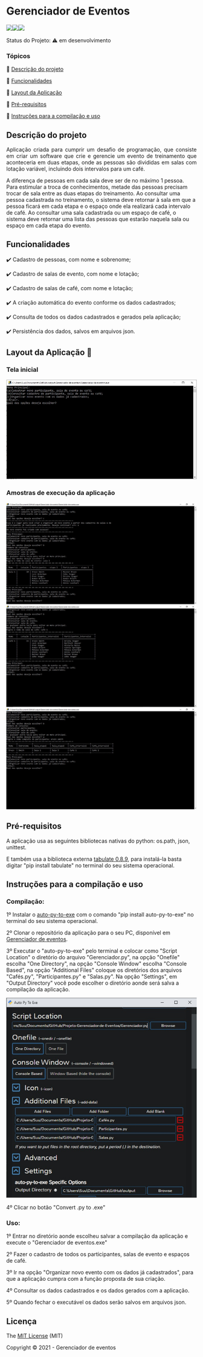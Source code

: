 # <h1>Gerenciador de Eventos</h1> 

 <img src="http://img.shields.io/static/v1?label=License&message=MIT&color=green&style=for-the-badge"/><img src="https://img.shields.io/static/v1?label=python&message=3.7&color=blue&style=for-the-badge&logo=PYTHON"/><img src="http://img.shields.io/static/v1?label=STATUS&message=EM%20DESENVOLVIMENTO&color=RED&style=for-the-badge"/>

Status do Projeto: :warning: em desenvolvimento

### Tópicos 

:small_blue_diamond: [Descrição do projeto](#descrição-do-projeto)

:small_blue_diamond: [Funcionalidades](#funcionalidades)

:small_blue_diamond: [Layout da Aplicação](#Layout-da-aplicação-dash)

:small_blue_diamond: [Pré-requisitos](#Pré-requisitos)

:small_blue_diamond: [Instruções para a compilação e uso](#Instruções-para-a-compilação-e-uso)

## Descrição do projeto 

<p align="justify">
Aplicação criada para cumprir um desafio de programação, que consiste em criar um software que crie e gerencie um evento de treinamento 
que aconteceria em duas etapas, onde as pessoas são divididas em salas com lotação variável, incluindo dois intervalos 
para um café.

A diferença de pessoas em cada sala deve ser de no máximo 1 pessoa. Para estimular a troca de conhecimentos, metade das pessoas precisam trocar de sala entre as duas etapas do treinamento.
Ao consultar uma pessoa cadastrada no treinamento, o sistema deve retornar à sala em que a pessoa ficará em cada etapa e o espaço onde ela realizará cada intervalo de café.
Ao consultar uma sala cadastrada ou um espaço de café, o sistema deve retornar uma lista das pessoas que estarão naquela sala ou espaço em cada etapa do evento.

</p>

## Funcionalidades

:heavy_check_mark: Cadastro de pessoas, com nome e sobrenome;  

:heavy_check_mark: Cadastro de salas de evento, com nome e lotação;

:heavy_check_mark: Cadastro de salas de café, com nome e lotação;  

:heavy_check_mark: A criação automática do evento conforme os dados cadastrados;

:heavy_check_mark: Consulta de todos os dados cadastrados e gerados pela aplicação;

:heavy_check_mark: Persistência dos dados, salvos em arquivos json.


## Layout da Aplicação :dash:

<h3>Tela inicial</h3>

![Tela inicial.jpg](https://raw.githubusercontent.com/Suu021/Gerenciador-de-Eventos/main/Imagens/Tela%20inicial.JPG)

<h3>Amostras de execução da aplicação</h3>

![Amostra de execução](https://raw.githubusercontent.com/Suu021/Gerenciador-de-Eventos/main/Imagens/Amostra%20de%20execu%C3%A7%C3%A3o.JPG)
![Amostra de dados](https://raw.githubusercontent.com/Suu021/Gerenciador-de-Eventos/main/Imagens/Amostra%20dos%20dados.JPG)
![Amostra de dados2](https://raw.githubusercontent.com/Suu021/Gerenciador-de-Eventos/main/Imagens/Amostra%20dos%20dados2.JPG)

## Pré-requisitos

A aplicação usa as seguintes bibliotecas nativas do python: os.path, json, unittest.

E também usa a biblioteca externa <a href="https://pypi.org/project/tabulate/">tabulate 0.8.9</a>, para instalá-la basta digitar "pip install tabulate" no terminal do seu sistema operacional.

## Instruções para a compilação e uso

<h3>Compilação:</h3>

1º Instalar o <a href="https://pypi.org/project/auto-py-to-exe/">auto-py-to-exe</a> com o comando "pip install auto-py-to-exe" no terminal do seu sistema operacional.

2º Clonar o repositório da aplicação para o seu PC, disponível em <a href="https://github.com/Suu021/Gerenciador-de-Eventos.git">Gerenciador de eventos</a>. 

3º Executar o "auto-py-to-exe" pelo terminal e colocar como "Script Location" o diretório do arquivo "Gerenciador.py", na opção "Onefile" escolha "One Directory", na opção "Console Window" escolha "Console Based", na opção "Additional Files" coloque os diretórios dos arquivos "Cafés.py", "Participantes.py" e "Salas.py". Na opção "Settings", em "Output Directory" você pode escolher o diretório aonde será salva a compilação da aplicação.

![Auto-py-to-exe.jpg](https://raw.githubusercontent.com/Suu021/Gerenciador-de-Eventos/main/Imagens/Auto-py-to-exe.jpg)

4º Clicar no botão "Convert .py to .exe"


<h3>Uso:</h3>

1º Entrar no diretório aonde escolheu salvar a compilação da aplicação e execute o "Gerenciador de eventos.exe"

2º Fazer o cadastro de todos os participantes, salas de evento e espaços de café.

3º Ir na opção "Organizar novo evento com os dados já cadastrados", para que a aplicação cumpra com a função proposta de sua criação.

4º Consultar os dados cadastrados e os dados gerados com a aplicação.

5º Quando fechar o executável os dados serão salvos em arquivos json.

## Licença 

The [MIT License]() (MIT)

Copyright :copyright: 2021 - Gerenciador de eventos
